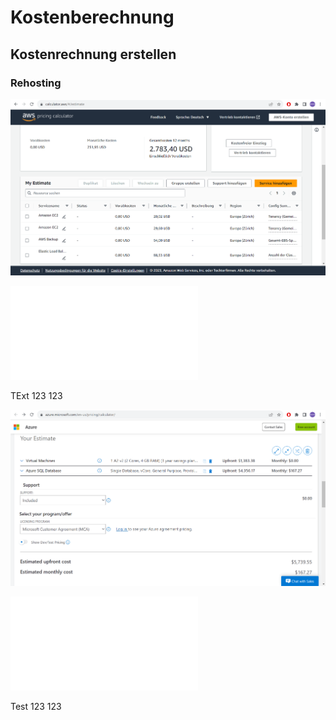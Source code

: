 # Kostenberechnung

## Kostenrechnung erstellen

### Rehosting

![image](AWS-Pricing.png)

![My-Estimate-AWS](My-Estimate-AWS.json)

TExt 123 123

![image](Azure-Pricing.png)

![Pricing-Calculator-AZURE](Pricing-Calculator-AZURE.pdf)

Test 123 123